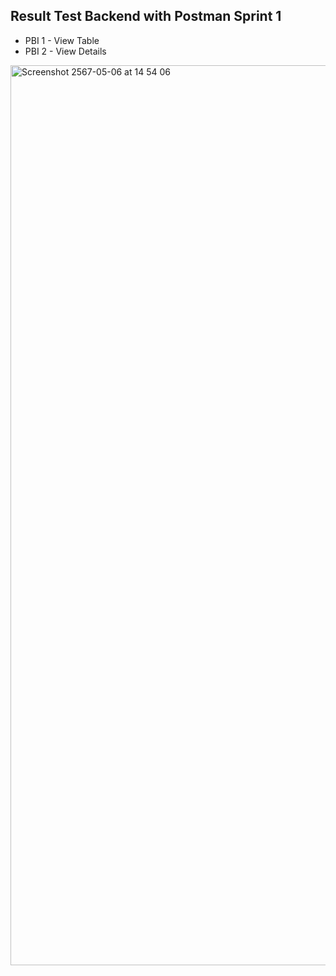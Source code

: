 ##  Result Test Backend with Postman Sprint 1
* PBI 1 - View Table
* PBI 2 - View Details
<img width="1440" alt="Screenshot 2567-05-06 at 14 54 06" src="https://github.com/INT221-Integrated-KK1/Backend/assets/141800304/851c272e-be8a-4b94-ae39-0dee4354d734">
